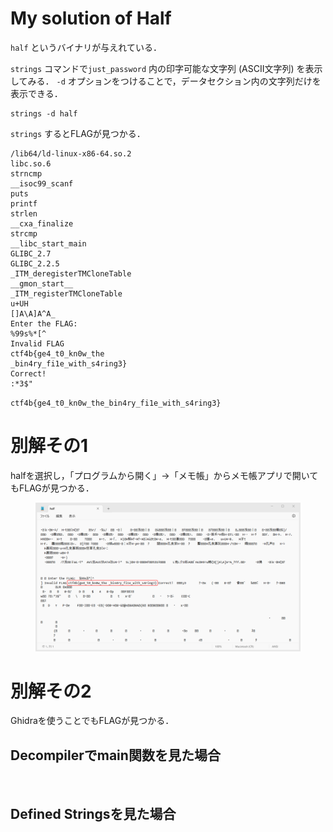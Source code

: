 # My solution of Half

`half` というバイナリが与えれている．

`strings` コマンドで`just_password` 内の印字可能な文字列 (ASCII文字列) を表示してみる．
`-d` オプションをつけることで，データセクション内の文字列だけを表示できる．
```
strings -d half
```
`strings` するとFLAGが見つかる．
```
/lib64/ld-linux-x86-64.so.2
libc.so.6
strncmp
__isoc99_scanf
puts
printf
strlen
__cxa_finalize
strcmp
__libc_start_main
GLIBC_2.7
GLIBC_2.2.5
_ITM_deregisterTMCloneTable
__gmon_start__
_ITM_registerTMCloneTable
u+UH
[]A\A]A^A_
Enter the FLAG:
%99s%*[^
Invalid FLAG
ctf4b{ge4_t0_kn0w_the
_bin4ry_fi1e_with_s4ring3}
Correct!
:*3$"
```

`ctf4b{ge4_t0_kn0w_the_bin4ry_fi1e_with_s4ring3}`

# 別解その1
halfを選択し，「プログラムから開く」→「メモ帳」からメモ帳アプリで開いてもFLAGが見つかる．

<figure><img src="./assets/r2_memo.png" alt=""></figure>

# 別解その2
Ghidraを使うことでもFLAGが見つかる．

## Decompilerでmain関数を見た場合
<figure><img src="./assets/r3_decompile" alt=""></figure>

## Defined Stringsを見た場合
<figure><img src="./assets/r3_defined_strings" alt=""></figure>
